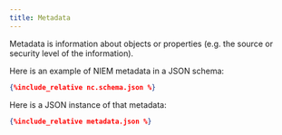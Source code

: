 ```yaml
---
title: Metadata
---
```

Metadata is information about objects or properties (e.g. the source or security level of the information).

Here is an example of NIEM metadata in a JSON schema:

```json
{%include_relative nc.schema.json %}
```

Here is a JSON instance of that metadata:

```json
{%include_relative metadata.json %}
```
